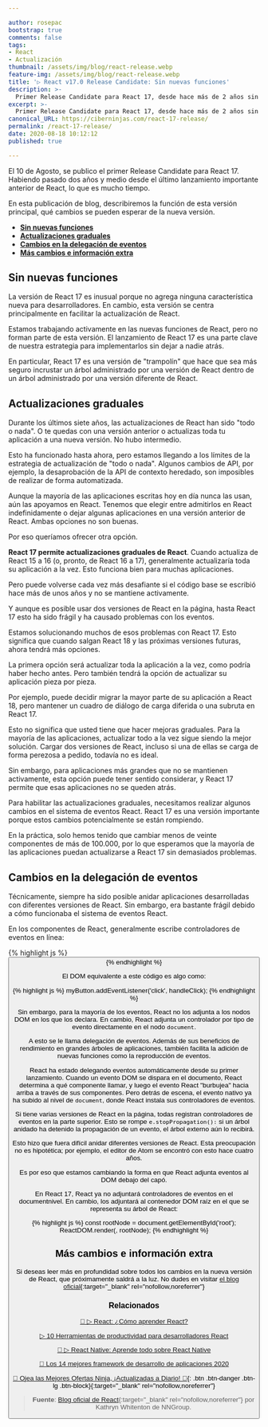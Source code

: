 ```yaml
---

author: rosepac
bootstrap: true
comments: false
tags:
- React
- Actualización
thumbnail: /assets/img/blog/react-release.webp
feature-img: /assets/img/blog/react-release.webp
title: '▷ React v17.0 Release Candidate: Sin nuevas funciones'
description: >-
  Primer Release Candidate para React 17, desde hace más de 2 años sin actualizaciones importantes, que es mucho tiempo incluso para nuestros estándares.
excerpt: >-
  Primer Release Candidate para React 17, desde hace más de 2 años sin actualizaciones importantes, que es mucho tiempo incluso para nuestros estándares.
canonical_URL: https://ciberninjas.com/react-17-release/
permalink: /react-17-release/
date: 2020-08-18 10:12:12
published: true

---
```


El 10 de Agosto, se publico el primer Release Candidate para React 17. Habiendo pasado dos años y medio desde el último lanzamiento importante anterior de React, lo que es mucho tiempo.

En esta publicación de blog, describiremos la función de esta versión principal, qué cambios se pueden esperar de la nueva versión.

- [**Sin nuevas funciones**](#sin-nuevas-funciones)
- [**Actualizaciones graduales**](#actualizaciones-graduales)
- [**Cambios en la delegación de eventos**](#cambios-en-la-delegación-de-eventos)
- [**Más cambios e información extra**](#más-cambios-e-información-extra)

## **Sin nuevas funciones**

La versión de React 17 es inusual porque no agrega ninguna característica nueva para desarrolladores. En cambio, esta versión se centra principalmente en facilitar la actualización de React.

Estamos trabajando activamente en las nuevas funciones de React, pero no forman parte de esta versión. El lanzamiento de React 17 es una parte clave de nuestra estrategia para implementarlos sin dejar a nadie atrás.

En particular, React 17 es una versión de "trampolín" que hace que sea más seguro incrustar un árbol administrado por una versión de React dentro de un árbol administrado por una versión diferente de React.

## **Actualizaciones graduales**

Durante los últimos siete años, las actualizaciones de React han sido "todo o nada". O te quedas con una versión anterior o actualizas toda tu aplicación a una nueva versión. No hubo intermedio.

Esto ha funcionado hasta ahora, pero estamos llegando a los límites de la estrategia de actualización de "todo o nada". Algunos cambios de API, por ejemplo, la desaprobación de la API de contexto heredado, son imposibles de realizar de forma automatizada.

Aunque la mayoría de las aplicaciones escritas hoy en día nunca las usan, aún las apoyamos en React. Tenemos que elegir entre admitirlos en React indefinidamente o dejar algunas aplicaciones en una versión anterior de React. Ambas opciones no son buenas.

Por eso queríamos ofrecer otra opción.

**React 17 permite actualizaciones graduales de React**. Cuando actualiza de React 15 a 16 (o, pronto, de React 16 a 17), generalmente actualizaría toda su aplicación a la vez. Esto funciona bien para muchas aplicaciones.

Pero puede volverse cada vez más desafiante si el código base se escribió hace más de unos años y no se mantiene activamente.

Y aunque es posible usar dos versiones de React en la página, hasta React 17 esto ha sido frágil y ha causado problemas con los eventos.

Estamos solucionando muchos de esos problemas con React 17. Esto significa que cuando salgan React 18 y las próximas versiones futuras, ahora tendrá más opciones.

La primera opción será actualizar toda la aplicación a la vez, como podría haber hecho antes. Pero también tendrá la opción de actualizar su aplicación pieza por pieza.

Por ejemplo, puede decidir migrar la mayor parte de su aplicación a React 18, pero mantener un cuadro de diálogo de carga diferida o una subruta en React 17.

Esto no significa que usted tiene que hacer mejoras graduales. Para la mayoría de las aplicaciones, actualizar todo a la vez sigue siendo la mejor solución. Cargar dos versiones de React, incluso si una de ellas se carga de forma perezosa a pedido, todavía no es ideal.

Sin embargo, para aplicaciones más grandes que no se mantienen activamente, esta opción puede tener sentido considerar, y React 17 permite que esas aplicaciones no se queden atrás.

Para habilitar las actualizaciones graduales, necesitamos realizar algunos cambios en el sistema de eventos React. React 17 es una versión importante porque estos cambios potencialmente se están rompiendo.

En la práctica, solo hemos tenido que cambiar menos de veinte componentes de más de 100.000, por lo que esperamos que la mayoría de las aplicaciones puedan actualizarse a React 17 sin demasiados problemas.

## **Cambios en la delegación de eventos**

Técnicamente, siempre ha sido posible anidar aplicaciones desarrolladas con diferentes versiones de React. Sin embargo, era bastante frágil debido a cómo funcionaba el sistema de eventos React.

En los componentes de React, generalmente escribe controladores de eventos en línea:

{% highlight js %}
<button onClick={handleClick}>
{% endhighlight %}

El DOM equivalente a este código es algo como:

{% highlight js %}
myButton.addEventListener('click', handleClick);
{% endhighlight %}

Sin embargo, para la mayoría de los eventos, React no los adjunta a los nodos DOM en los que los declara. En cambio, React adjunta un controlador por tipo de evento directamente en el nodo `document`.

A esto se le llama delegación de eventos. Además de sus beneficios de rendimiento en grandes árboles de aplicaciones, también facilita la adición de nuevas funciones como la reproducción de eventos.

React ha estado delegando eventos automáticamente desde su primer lanzamiento. Cuando un evento DOM se dispara en el documento, React determina a qué componente llamar, y luego el evento React "burbujea" hacia arriba a través de sus componentes. Pero detrás de escena, el evento nativo ya ha subido al nivel de `document`, donde React instala sus controladores de eventos.

Si tiene varias versiones de React en la página, todas registran controladores de eventos en la parte superior. Esto se rompe `e.stopPropagation():` si un árbol anidado ha detenido la propagación de un evento, el árbol externo aún lo recibirá.

Esto hizo que fuera difícil anidar diferentes versiones de React. Esta preocupación no es hipotética; por ejemplo, el editor de Atom se encontró con esto hace cuatro años.

Es por eso que estamos cambiando la forma en que React adjunta eventos al DOM debajo del capó.

En React 17, React ya no adjuntará controladores de eventos en el documentnivel. En cambio, los adjuntará al contenedor DOM raíz en el que se representa su árbol de React:

{% highlight js %}
const rootNode = document.getElementById('root');
ReactDOM.render(<App />, rootNode);
{% endhighlight %}

## **Más cambios e información extra**

Si deseas leer más en profundidad sobre todos los cambios en la nueva versión de React, que próximamente saldrá a la luz. No dudes en visitar [el blog oficial](https://reactjs.org/blog/2020/08/10/react-v17-rc.html){:target="_blank" rel="nofollow,noreferrer"}

### **Relacionados** <!-- omit in toc -->

[🥇 ▷ React: ¿Cómo aprender React?](https://ciberninjas.com/react/)

[▷ 10 Herramientas de productividad para desarrolladores React](https://ciberninjas.com/herramientas-productividad-react-2020/)

[🥇 ▷ React Native: Aprende todo sobre React Native](https://ciberninjas.com/react-native/)

[🥇 Los 14 mejores framework de desarrollo de aplicaciones 2020](https://ciberninjas.com/mejores-sdk-multiplataforma-2019-20/)

[🎁 Ojea las Mejores Ofertas Ninja, ¡Actualizadas a Diario! 🛒](https://www.amazon.es/shop/cibercursos){: .btn .btn-danger .btn-lg .btn-block}{:target="_blank" rel="nofollow,noreferrer"}

> **Fuente**: [Blog oficial de React](https://reactjs.org/blog/2020/08/10/react-v17-rc.html){:target="_blank" rel="nofollow,noreferrer"} por Kathryn Whitenton de NNGroup.